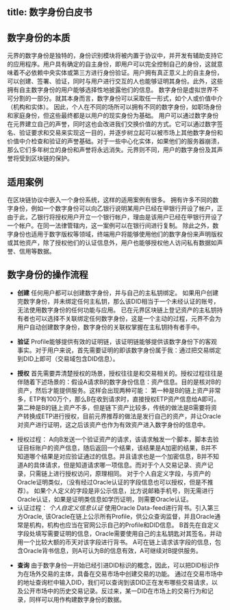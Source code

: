title: 数字身份白皮书
---

## 数字身份的本质
  元界的数字身份是独特的，身份识别模块将被内置于协议中，并开发有辅助支持它的应用程序。用户具有确定的自主身份，即用户可以完全控制自己的身份，这就意味着不必依赖中央实体或第三方进行身份验证。用户拥有真正意义上的自主身份，可以创建、签署、验证，同时与用户进行交互的人也能够证明其身份。此外，这些拥有自主数字身份的用户能够选择性地披露他们的信息。 数字身份是虚拟世界不可分割的一部分。就其本身而言，数字身份可以采取任一形式，如个人或价值中介（机构和实体）。 因此，个人在不同的场所可以拥有不同的数字身份，如职场身份和家庭身份，但这些最终都是以用户的现实身份为基础。 
  用户可以通过数字身份在元界建立自己的声誉，同时这也会改进我们交换价值的方式。它可以通过数字签名、验证要求和交易来实现这一目的，并逐步树立起可以被市场上其他数字身份和价值中介检查和验证的声誉基础。对于一些中心化实体，如果他们的服务器崩溃，那么它们多年树立的身份和声誉将永远消失。元界则不同，用户的数字身份及其声誉将受到区块链的保护。

## 适用案例
  在区块链协议中嵌入一个身份系统，这样的适用案例有很多。
拥有许多不同的数字身份，例如一个数字身份可以向乙银行说明某用户已经在甲银行开设了帐户，正由于此，乙银行将授权用户开立一个银行帐户，理由是该用户已经在甲银行开设了一个帐户。在同一法律管辖内，这一案例可以在银行间进行复制。 
除此之外，数字身份也适用于数字版权等领域，终端用户将能够使用他们的数字身份来声明版权或其他资产，除了授权他们的认证信息外，用户也能够授权他人访问私有数据如声誉、信用等数据。

## 数字身份的操作流程
* **创建**
  任何用户都可以创建数字身份，并与自己的主私钥绑定。
  如果用户创建完数字身份，并未绑定任何主私钥，那么该DID相当于一个未经认证的账号，无法使用数字身份的任何功能与应用。
已在元界区块链上登记资产的主私钥持有者也可以选择不关联绑定任何数字身份，这是一个主动的过程，元界不会为用户自动创建数字身份，数字身份的关联权掌握在主私钥持有者手中。

* **验证**
  Profile能够提供有效的证明链，该证明链能够提供该数字身份下的客观事实。对于用户来说，首先需要证明的即该数字身份属于我：通过把交易绑定到DID上即可（交易域包含DID信息）。

* **授权**
  首先需要弄清楚授权的场景，授权往往是和交易相关的。授权过程往往是伴随着下述场景的：假设A请求B的数字身份信息：资产信息。目的是核对B的资产，然后才能提供服务。这样会出现两种可能：
第一种是B的链上资产非常多，ETP有100万个，那么B在收到请求时，直接授权ETP资产信息给A即可。
第二种是B的链上资产不多，但是链下资产比较多，传统的做法是B需要将资产转换成ETP进行授权，目前元界推荐的做法是发行自己的资产，并让Oracle对资产进行证明，这之后该资产也作为有效资产进入数字身份的信息中。
-   授权过程：
A向B发送一个验证资产的请求，该请求触发一个脚本，脚本去验证目标账户的资产信息，随后返回一个结果，该结果是A加密的结果，B并不知道哪个结果是对应验证通过的信息。并且请求也是一个加密信息，B并不知道A的具体请求，但是知道请求哪一项信息。而对于个人交易记录、资产记录，只需链上进行授权访问，原理相同。
    对于个人自定义字段，与资产的Oracle证明类似，（没有经过Oracle认证的字段信息也可以授权，但是不推荐）。
如果个人定义的字段是非公示信息，比方说邮箱手机号，则无需进行Oracle认证，如果是证明类信息如学历证明，则需要Oracle认证。
-   认证过程：
    *个人自定义信息认证*
    使用Oracle Data-feed进行背书。引入第三方Oracle, 该Oracle在链上公示所有Profile，供公众查询监督，并且Oracle通常是机构，机构也应当在官网公示自己的Profile和DID信息。
    B首先在自定义字段处填写需要证明的信息，Oracle需要使用自己的主私钥匙对其签名，并动用一个比较大额的币天对该字段进行背书。
    A可在链上请求该字段的信息，包含Oracle背书信息，则A可认为B的信息有效，A可继续对B提供服务。

* **查询**
由于数字身份一开始已经引进DID标识的概念，因此，可以把DID标识作为在场外交易的主体，具备在交易市场中创建交易的功能。
通过在交易市场中的地址查询栏中输入DID，我们可以查询到该DID正在发布哪些交易请求，以及公开市场中的历史交易记录。反过来，某一DID在市场上的交易行为和记录，同样可以用作构建数字身份的数据。

